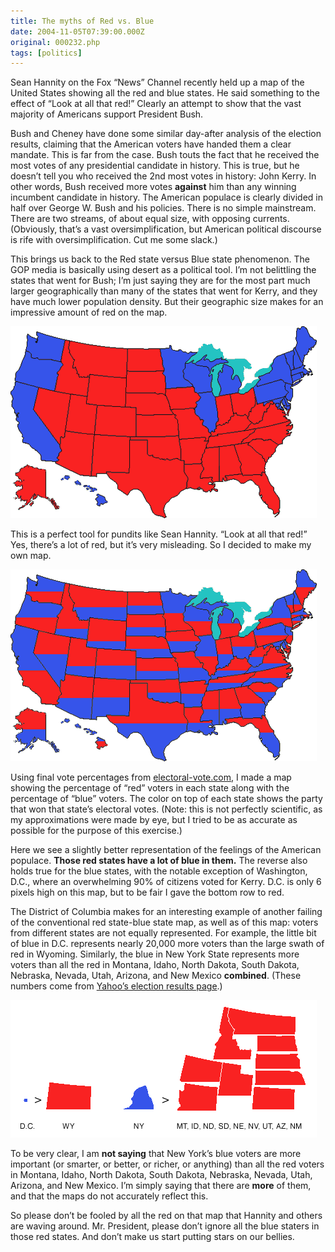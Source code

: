 ```yaml
---
title: The myths of Red vs. Blue
date: 2004-11-05T07:39:00.000Z
original: 000232.php
tags: [politics]
---
```


Sean Hannity on the Fox “News” Channel recently held up a map of the United States showing all the red and blue states. He said something to the effect of “Look at all that red!” Clearly an attempt to show that the vast majority of Americans support President Bush.

Bush and Cheney have done some similar day-after analysis of the election results, claiming that the American voters have handed them a clear mandate. This is far from the case. Bush touts the fact that he received the most votes of any presidential candidate in history. This is true, but he doesn’t tell you who received the 2nd most votes in history: John Kerry. In other words, Bush received more votes <b>against</b> him than any winning incumbent candidate in history. The American populace is clearly divided in half over George W. Bush and his policies. There is no simple mainstream. There are two streams, of about equal size, with opposing currents. (Obviously, that’s a vast oversimplification, but American political discourse is rife with oversimplification. Cut me some slack.)

This brings us back to the Red state versus Blue state phenomenon. The GOP media is basically using desert as a political tool. I’m not belittling the states that went for Bush; I’m just saying they are for the most part much larger geographically than many of the states that went for Kerry, and they have much lower population density. But their geographic size makes for an impressive amount of red on the map.

<p class="polaroid"><img src="./redstates.gif" /></p>
This is a perfect tool for pundits like Sean Hannity. “Look at all that red!” Yes, there’s a lot of red, but it’s very misleading. So I decided to make my own map.

<p class="polaroid"><img src="./redvsblue.gif" /></p>

Using final vote percentages from <a href="http://www.electoral-vote.com/">electoral-vote.com</a>, I made a map showing the percentage of “red” voters in each state along with the percentage of “blue” voters. The color on top of each state shows the party that won that state’s electoral votes. (Note: this is not perfectly scientific, as my approximations were made by eye, but I tried to be as accurate as possible for the purpose of this exercise.)

Here we see a slightly better representation of the feelings of the American populace. <b>Those red states have a lot of blue in them.</b> The reverse also holds true for the blue states, with the notable exception of Washington, D.C., where an overwhelming 90% of citizens voted for Kerry. D.C. is only 6 pixels high on this map, but to be fair I gave the bottom row to red.

The District of Columbia makes for an interesting example of another failing of the conventional red state-blue state map, as well as of this map: voters from different states are not equally represented. For example, the little bit of blue in D.C. represents nearly 20,000 more voters than the large swath of red in Wyoming. Similarly, the blue in New York State represents more voters than all the red in Montana, Idaho, North Dakota, South Dakota, Nebraska, Nevada, Utah, Arizona, and New Mexico <b>combined</b>. (These numbers come from <a href="http://news.yahoo.com/electionresults/">Yahoo’s election results page</a>.)

<p class="polaroid"><img src="./comparison.gif" /></p>

To be very clear, I am <b>not saying</b> that New York’s blue voters are more important (or smarter, or better, or richer, or anything) than all the red voters in Montana, Idaho, North Dakota, South Dakota, Nebraska, Nevada, Utah, Arizona, and New Mexico. I’m simply saying that there are <b>more</b> of them, and that the maps do not accurately reflect this.

So please don’t be fooled by all the red on that map that Hannity and others are waving around. Mr. President, please don’t ignore all the blue staters in those red states. And don’t make us start putting stars on our bellies.
